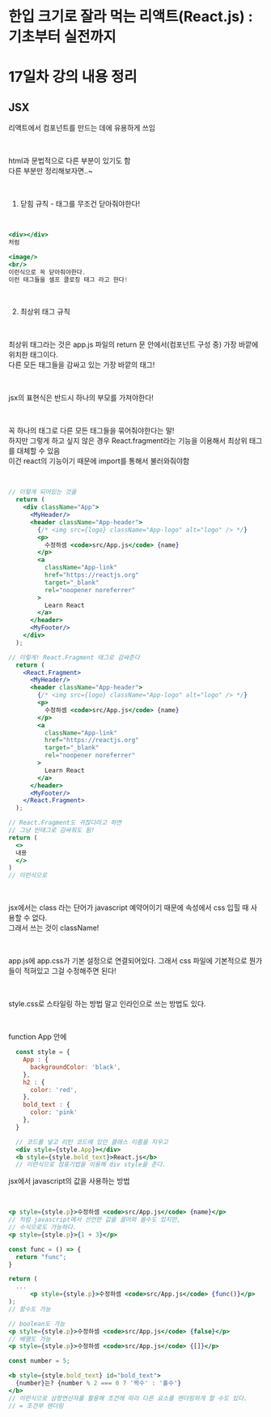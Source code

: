 # 한입 크기로 잘라 먹는 리액트(React.js) : 기초부터 실전까지

# 17일차 강의 내용 정리

## JSX

리액트에서 컴포넌트를 만드는 데에 유용하게 쓰임

<br>

html과 문법적으로 다른 부분이 있기도 함   
다른 부분만 정리해보자면..~

<br>

1. 닫힘 규칙 - 태그를 무조건 닫아줘야한다!

<br>

```jsx
<div></div>
처럼

<image/>
<br/>
이런식으로 꼭 닫아줘야한다.
이런 태그들을 셀프 클로징 태그 라고 한다!
```

<br>

2. 최상위 태그 규칙 

<br>

최상위 태그라는 것은 app.js 파일의 return 문 안에서(컴포넌트 구성 중) 가장 바깥에 위치한 태그이다.  
다른 모든 태그들을 감싸고 있는 가장 바깥의 태그!   

<br>

jsx의 표현식은 반드시 하나의 부모를 가져야한다!  

<br>

꼭 하나의 태그로 다른 모든 태그들을 묶어줘야한다는 말!   
하지만 그렇게 하고 싶지 않은 경우 React.fragment라는 기능을 이용해서 최상위 태그를 대체할 수 있음   
이건 react의 기능이기 때문에 import를 통해서 불러와줘야함

<br>

```jsx
// 이렇게 되어있는 것을
  return (
    <div className="App">
      <MyHeader/>
      <header className="App-header">
        {/* <img src={logo} className="App-logo" alt="logo" /> */}
        <p>
          수정하셈 <code>src/App.js</code> {name}
        </p>
        <a
          className="App-link"
          href="https://reactjs.org"
          target="_blank"
          rel="noopener noreferrer"
        >
          Learn React
        </a>
      </header>
      <MyFooter/>
    </div>
  );

// 이렇게! React.Fragment 태그로 감싸준다
  return (
    <React.Fragment>
      <MyHeader/>
      <header className="App-header">
        {/* <img src={logo} className="App-logo" alt="logo" /> */}
        <p>
          수정하셈 <code>src/App.js</code> {name}
        </p>
        <a
          className="App-link"
          href="https://reactjs.org"
          target="_blank"
          rel="noopener noreferrer"
        >
          Learn React
        </a>
      </header>
      <MyFooter/>
    </React.Fragment>
  );

// React.Fragment도 귀찮다라고 하면
// 그냥 빈태그로 감싸줘도 됨!
return (
  <>
  내용
  </>
)
// 이런식으로
```

<br>

jsx에서는 class 라는 단어가 javascript 예약어이기 때문에 속성에서 css 입힐 때 사용할 수 없다.  
그래서 쓰는 것이 className!

<br>

app.js에 app.css가 기본 설정으로 연결되어있다.
그래서 css 파일에 기본적으로 뭔가들이 적혀있고 그걸 수정해주면 된다!

<br>

style.css로 스타일링 하는 방법 말고 인라인으로 쓰는 방법도 있다.

<br>

function App 안에 

```jsx
  const style = {
    App : {
      backgroundColor: 'black',
    },
    h2 : {
      color: 'red',
    },
    bold_text : {
      color: 'pink'
    },
  }

  // 코드를 넣고 리턴 코드에 있던 클래스 이름을 지우고
  <div style={style.App}></div>
  <b style={style.bold_text}>React.js</b>
  // 이런식으로 점표기법을 이용해 div style을 준다.
```

jsx에서 javascript의 값을 사용하는 방법

<br>

```jsx
<p style={style.p}>수정하셈 <code>src/App.js</code> {name}</p>
// 처럼 javascript에서 선언한 값을 끌어와 쓸수도 있지만,
// 수식으로도 가능하다.
<p style={style.p}>{1 + 3}</p>

const func = () => {
  return "func";
}

return (
  ...
      <p style={style.p}>수정하셈 <code>src/App.js</code> {func()}</p>
);
// 함수도 가능

// boolean도 가능
<p style={style.p}>수정하셈 <code>src/App.js</code> {false}</p>
// 배열도 가능
<p style={style.p}>수정하셈 <code>src/App.js</code> {[]}</p>

const number = 5;

<b style={style.bold_text} id="bold_text">
  {number}는? {number % 2 === 0 ? '짝수' : '홀수'}
</b>
// 이런식으로 삼항연산자를 활용해 조건에 따라 다른 요소를 렌더링하게 할 수도 있다.
// = 조건부 렌더링
```
